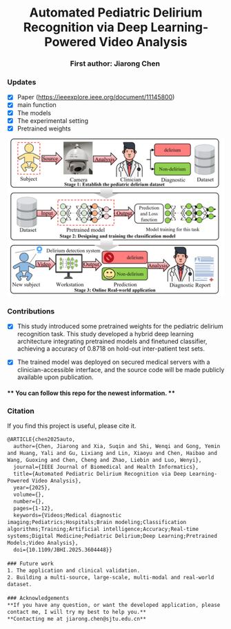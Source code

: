 
<h1 align="center"> 
Automated Pediatric Delirium Recognition via Deep Learning-Powered Video Analysis</h1>

<h3 align="center">
First author: Jiarong Chen&nbsp;
</h3>


### Updates
- [x] Paper (https://ieeexplore.ieee.org/document/11145800)
- [x] main function
- [x] The models
- [x] The experimental setting 
- [x] Pretrained weights

![image](https://github.com/CHENJIAR3/delirium_classification/blob/master/imgs/fig1_v2.png)
### Contributions
- [x] This study introduced some pretrained weights for the pediatric delirium recognition task. This study developed a hybrid deep learning architecture integrating pretrained models and finetuned classifier, achieving a accuracy of 0.8718 on hold-out inter-patient test sets.
- [x] The trained model was deployed on secured medical servers with a clinician-accessible interface, and the source code will be made publicly available upon publication.
      

#### ** You can follow this repo for the newest information. **


### Citation
If you find this project is useful, please cite it.
```
@ARTICLE{chen2025auto,
  author={Chen, Jiarong and Xia, Suqin and Shi, Wenqi and Gong, Yemin and Huang, Yali and Gu, Lixiang and Lin, Xiaoyu and Chen, Haibao and Wang, Guoxing and Chen, Cheng and Zhao, Liebin and Luo, Wenyi},
  journal={IEEE Journal of Biomedical and Health Informatics}, 
  title={Automated Pediatric Delirium Recognition via Deep Learning-Powered Video Analysis}, 
  year={2025},
  volume={},
  number={},
  pages={1-12},
  keywords={Videos;Medical diagnostic imaging;Pediatrics;Hospitals;Brain modeling;Classification algorithms;Training;Artificial intelligence;Accuracy;Real-time systems;Digital Medicine;Pediatric Delirium;Deep Learning;Pretrained Models;Video Analysis},
  doi={10.1109/JBHI.2025.3604448}}

### Future work
1. The application and clinical validation.
2. Building a multi-source, large-scale, multi-modal and real-world dataset.

### Acknowledgements
**If you have any question, or want the developed application, please contact me, I will try my best to help you.**
**Contacting me at jiarong.chen@sjtu.edu.cn**
